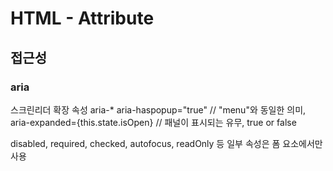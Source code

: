 # HTML - Attribute

## 접근성

### aria

스크린리더 확장 속성
aria-\*
aria-haspopup="true" // "menu"와 동일한 의미,
aria-expanded={this.state.isOpen} // 패널이 표시되는 유무, true or false

disabled, required, checked, autofocus, readOnly 등 일부 속성은 폼 요소에서만 사용
